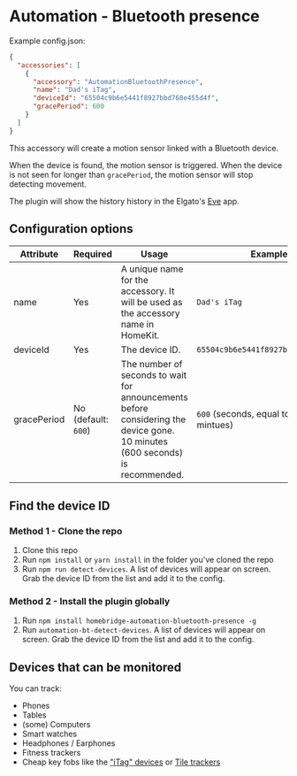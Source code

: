 
# Automation - Bluetooth presence  
  
Example config.json:  
  
```json
{
  "accessories": [
    {
      "accessory": "AutomationBluetoothPresence",
      "name": "Dad's iTag",
      "deviceId": "65504c9b6e5441f8927bbd768e455d4f",
      "gracePeriod": 600
    }
  ]
}
```

This accessory will create a motion sensor linked with a Bluetooth device.

When the device is found, the motion sensor is triggered. When the device is not seen for longer than `gracePeriod`, the motion sensor will stop detecting movement.

The plugin will show the history history in the Elgato's [Eve](https://www.elgato.com/en/eve/eve-app) app. 

## Configuration options  
  
| Attribute | Required | Usage | Example |
|-----------|----------|-------|---------|
| name | Yes | A unique name for the accessory. It will be used as the accessory name in HomeKit. | `Dad's iTag` |
| deviceId | Yes | The device ID. | `65504c9b6e5441f8927bbd768e455d4f` |
| gracePeriod | No (default: `600`) | The number of seconds to wait for announcements before considering the device gone. 10 minutes (600 seconds) is recommended. | `600` (seconds, equal to 10 mintues) |

## Find the device ID
### Method 1 - Clone the repo
1. Clone this repo
2. Run `npm install` or `yarn install` in the folder you've cloned the repo
3. Run `npm run detect-devices`. A list of devices will appear on screen. Grab the device ID from the list and add it to the config.

### Method 2 - Install the plugin globally
1. Run `npm install homebridge-automation-bluetooth-presence -g`
2. Run `automation-bt-detect-devices`. A list of devices will appear on screen. Grab the device ID from the list and add it to the config.

## Devices that can be monitored
You can track:
- Phones
- Tables
- (some) Computers
- Smart watches
- Headphones / Earphones
- Fitness trackers
- Cheap key fobs like the ["iTag" devices](https://www.gearbest.com/itag-_gear/) or [Tile trackers](https://www.thetileapp.com/)